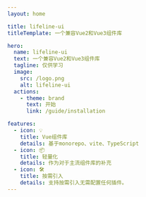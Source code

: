 ```yaml
---
layout: home

title: lifeline-ui
titleTemplate: 一个兼容Vue2和Vue3组件库

hero:
  name: lifeline-ui
  text: 一个兼容Vue2和Vue3组件库
  tagline: 仅供学习
  image:
    src: /logo.png
    alt: lifeline-ui
  actions:
    - theme: brand
      text: 开始
      link: /guide/installation

features:
  - icon: 💡
    title: Vue组件库
    details: 基于monorepo、vite、TypeScript
  - icon: 📦
    title: 轻量化
    details: 作为对于主流组件库的补充
  - icon: 🛠️
    title: 按需引入
    details: 支持按需引入无需配置任何插件。
---
```


